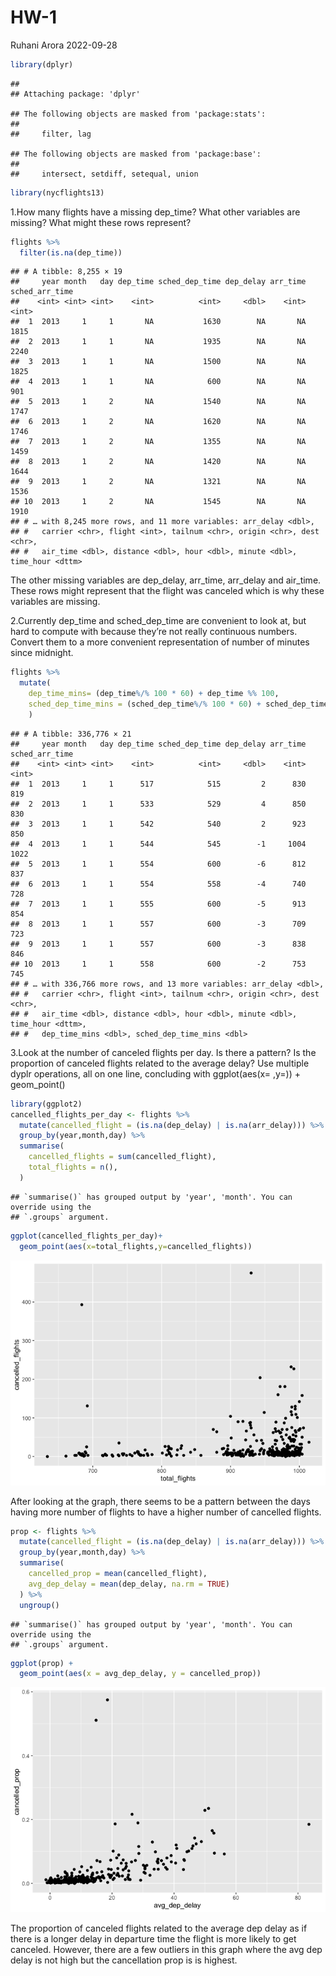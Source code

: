 HW-1
================
Ruhani Arora
2022-09-28

``` r
library(dplyr)
```

    ## 
    ## Attaching package: 'dplyr'

    ## The following objects are masked from 'package:stats':
    ## 
    ##     filter, lag

    ## The following objects are masked from 'package:base':
    ## 
    ##     intersect, setdiff, setequal, union

``` r
library(nycflights13)
```

1.How many flights have a missing dep_time? What other variables are
missing? What might these rows represent?

``` r
flights %>% 
  filter(is.na(dep_time))
```

    ## # A tibble: 8,255 × 19
    ##     year month   day dep_time sched_dep_time dep_delay arr_time sched_arr_time
    ##    <int> <int> <int>    <int>          <int>     <dbl>    <int>          <int>
    ##  1  2013     1     1       NA           1630        NA       NA           1815
    ##  2  2013     1     1       NA           1935        NA       NA           2240
    ##  3  2013     1     1       NA           1500        NA       NA           1825
    ##  4  2013     1     1       NA            600        NA       NA            901
    ##  5  2013     1     2       NA           1540        NA       NA           1747
    ##  6  2013     1     2       NA           1620        NA       NA           1746
    ##  7  2013     1     2       NA           1355        NA       NA           1459
    ##  8  2013     1     2       NA           1420        NA       NA           1644
    ##  9  2013     1     2       NA           1321        NA       NA           1536
    ## 10  2013     1     2       NA           1545        NA       NA           1910
    ## # … with 8,245 more rows, and 11 more variables: arr_delay <dbl>,
    ## #   carrier <chr>, flight <int>, tailnum <chr>, origin <chr>, dest <chr>,
    ## #   air_time <dbl>, distance <dbl>, hour <dbl>, minute <dbl>, time_hour <dttm>

The other missing variables are dep_delay, arr_time, arr_delay and
air_time. These rows might represent that the flight was canceled which
is why these variables are missing.

2.Currently dep_time and sched_dep_time are convenient to look at, but
hard to compute with because they’re not really continuous numbers.
Convert them to a more convenient representation of number of minutes
since midnight.

``` r
flights %>% 
  mutate(
    dep_time_mins= (dep_time%/% 100 * 60) + dep_time %% 100,
    sched_dep_time_mins = (sched_dep_time%/% 100 * 60) + sched_dep_time %% 100
    )
```

    ## # A tibble: 336,776 × 21
    ##     year month   day dep_time sched_dep_time dep_delay arr_time sched_arr_time
    ##    <int> <int> <int>    <int>          <int>     <dbl>    <int>          <int>
    ##  1  2013     1     1      517            515         2      830            819
    ##  2  2013     1     1      533            529         4      850            830
    ##  3  2013     1     1      542            540         2      923            850
    ##  4  2013     1     1      544            545        -1     1004           1022
    ##  5  2013     1     1      554            600        -6      812            837
    ##  6  2013     1     1      554            558        -4      740            728
    ##  7  2013     1     1      555            600        -5      913            854
    ##  8  2013     1     1      557            600        -3      709            723
    ##  9  2013     1     1      557            600        -3      838            846
    ## 10  2013     1     1      558            600        -2      753            745
    ## # … with 336,766 more rows, and 13 more variables: arr_delay <dbl>,
    ## #   carrier <chr>, flight <int>, tailnum <chr>, origin <chr>, dest <chr>,
    ## #   air_time <dbl>, distance <dbl>, hour <dbl>, minute <dbl>, time_hour <dttm>,
    ## #   dep_time_mins <dbl>, sched_dep_time_mins <dbl>

3.Look at the number of canceled flights per day. Is there a pattern? Is
the proportion of canceled flights related to the average delay? Use
multiple dyplr operations, all on one line, concluding with
ggplot(aes(x= ,y=)) + geom_point()

``` r
library(ggplot2)
cancelled_flights_per_day <- flights %>%
  mutate(cancelled_flight = (is.na(dep_delay) | is.na(arr_delay))) %>%
  group_by(year,month,day) %>%
  summarise(
    cancelled_flights = sum(cancelled_flight),
    total_flights = n(),
  ) 
```

    ## `summarise()` has grouped output by 'year', 'month'. You can override using the
    ## `.groups` argument.

``` r
ggplot(cancelled_flights_per_day)+
  geom_point(aes(x=total_flights,y=cancelled_flights))
```

![](README_files/figure-gfm/unnamed-chunk-4-1.png)<!-- -->

After looking at the graph, there seems to be a pattern between the days
having more number of flights to have a higher number of cancelled
flights.

``` r
prop <- flights %>%
  mutate(cancelled_flight = (is.na(dep_delay) | is.na(arr_delay))) %>%
  group_by(year,month,day) %>%
  summarise(
    cancelled_prop = mean(cancelled_flight),
    avg_dep_delay = mean(dep_delay, na.rm = TRUE)
  ) %>%
  ungroup()
```

    ## `summarise()` has grouped output by 'year', 'month'. You can override using the
    ## `.groups` argument.

``` r
ggplot(prop) +
  geom_point(aes(x = avg_dep_delay, y = cancelled_prop))
```

![](README_files/figure-gfm/unnamed-chunk-5-1.png)<!-- -->

The proportion of canceled flights related to the average dep delay as
if there is a longer delay in departure time the flight is more likely
to get canceled. However, there are a few outliers in this graph where
the avg dep delay is not high but the cancellation prop is is highest.

